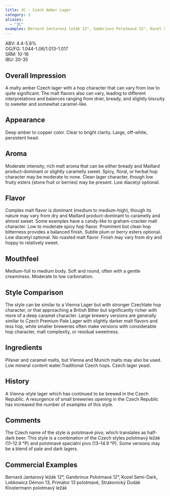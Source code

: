 ```yaml
---
title: 3C - Czech Amber Lager
category: 3
aliases: 
  - "3C"
examples: Bernard Jantarový ležák 12°, Gambrinus Polotmavá 12°, Kozel Semi-Dark, Lobkowicz Démon 13, Primátor 13 polotmavé, Strakonický Dudák Klostermann polotmavý ležák
---
```


ABV: 4.4-5.8%  
OG/FG: 1.044-1.06/1.013-1.017  
SRM: 10-16  
IBU: 20-35

## Overall Impression
A malty amber Czech lager with a hop character that can vary from low to quite significant. The malt flavors also can vary, leading to different interpretations and balances ranging from drier, bready, and slightly biscuity to sweeter and somewhat caramel-like.

## Appearance
Deep amber to copper color. Clear to bright clarity. Large, off-white, persistent head.

## Aroma
Moderate intensity, rich malt aroma that can be either bready and Maillard product-dominant or slightly caramelly sweet. Spicy, floral, or herbal hop character may be moderate to none. Clean lager character, though low fruity esters (stone fruit or berries) may be present. Low diacetyl optional.

## Flavor
Complex malt flavor is dominant (medium to medium-high), though its nature may vary from dry and Maillard product-dominant to caramelly and almost sweet. Some examples have a candy-like to graham-cracker malt character. Low to moderate spicy hop flavor. Prominent but clean hop bitterness provides a balanced finish. Subtle plum or berry esters optional. Low diacetyl optional. No roasted malt flavor. Finish may vary from dry and hoppy to relatively sweet.

## Mouthfeel
Medium-full to medium body. Soft and round, often with a gentle creaminess. Moderate to low carbonation.

## Style Comparison
The style can be similar to a Vienna Lager but with stronger Czechlate hop character, or that approaching a British Bitter but significantly richer with more of a deep caramel character. Large brewery versions are generally similar to Czech Premium Pale Lager with slightly darker malt flavors and less hop, while smaller breweries often make versions with considerable hop character, malt complexity, or residual sweetness.

## Ingredients
Pilsner and caramel malts, but Vienna and Munich malts may also be used. Low mineral content water.Traditional Czech hops. Czech lager yeast.

## History
A Vienna-style lager which has continued to be brewed in the Czech Republic. A resurgence of small breweries opening in the Czech Republic has increased the number of examples of this style.

## Comments
The Czech name of the style is polotmavé pivo, which translates as half-dark beer. This style is a combination of the Czech styles polotmavý ležák (11–12.9 °P) and polotmavé speciální pivo (13–14.9 °P). Some versions may be a blend of pale and dark lagers.

## Commercial Examples
Bernard Jantarový ležák 12°, Gambrinus Polotmavá 12°, Kozel Semi-Dark, Lobkowicz Démon 13, Primátor 13 polotmavé, Strakonický Dudák Klostermann polotmavý ležák





